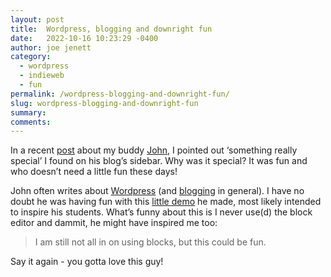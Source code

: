 ```yaml
---
layout: post
title:  Wordpress, blogging and downright fun
date:   2022-10-16 10:23:29 -0400
author: joe jenett
category:
  - wordpress
  - indieweb
  - fun
permalink: /wordpress-blogging-and-downright-fun/
slug: wordpress-blogging-and-downright-fun
summary:
comments: 
---
```

<p>In a recent <a href="/you-gotta-love-this-guy/">post</a> about my buddy <a href="https://johnjohnston.info/blog/">John</a>, I pointed out ‘something really special’ I found on his blog’s sidebar. Why was it special? It was fun and who doesn’t need a little fun these days!</p>
<p>John often writes about <a href="https://johnjohnston.info/blog/tag/wordpress/">Wordpress</a> (and <a href="https://johnjohnston.info/blog/tag/blogging/">blogging</a> in general). I have no doubt he was having fun with this <a href="https://johnjohnston.info/blog/blocks-css/">little demo</a> he made, most likely intended to inspire his students. What’s funny about this is I never use(d) the block editor and dammit, he might have inspired me too: </p>
<blockquote><p>
I am still not all in on using blocks, but this could be fun.
</p></blockquote>
<p>Say it again - you gotta love this guy!</p>
<a style="display:none;" href="https://brid.gy/publish/twitter"><small>(cross-posted to twitter)</small></a>
<data class="p-bridgy-omit-link" value="false"></data>